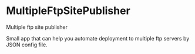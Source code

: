 # MultipleFtpSitePublisher
Multiple ftp site publisher

Small app that can help you automate deployment to multiple ftp servers by JSON config file.
